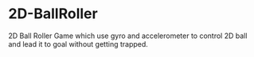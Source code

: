 # 2D-BallRoller
2D Ball Roller Game which use gyro and accelerometer to control 2D ball and lead it to goal without getting trapped.
